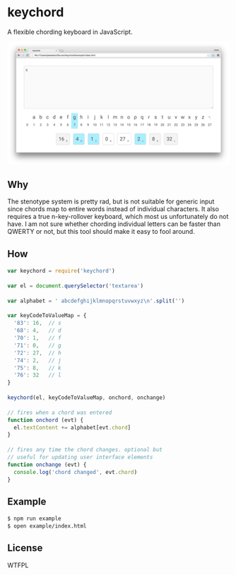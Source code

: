 # keychord
A flexible chording keyboard in JavaScript.

![Screenshot](example/screenshot.png)

## Why
The stenotype system is pretty rad, but is not suitable for generic input since chords map to entire words instead of individual characters. It also requires a true n-key-rollover keyboard, which most us unfortunately do not have. I am not sure whether chording individual letters can be faster than QWERTY or not, but this tool should make it easy to fool around.

## How
```javascript
var keychord = require('keychord')

var el = document.querySelector('textarea')

var alphabet = ' abcdefghijklmnopqrstuvwxyz\n'.split('')

var keyCodeToValueMap = {
  '83': 16,  // s
  '68': 4,   // d
  '70': 1,   // f
  '71': 0,   // g
  '72': 27,  // h
  '74': 2,   // j
  '75': 8,   // k
  '76': 32   // l
}

keychord(el, keyCodeToValueMap, onchord, onchange)

// fires when a chord was entered
function onchord (evt) {
  el.textContent += alphabet[evt.chord]
}

// fires any time the chord changes. optional but
// useful for updating user interface elements
function onchange (evt) {
  console.log('chord changed', evt.chord)
}
```

## Example
```bash
$ npm run example
$ open example/index.html
```

## License
WTFPL
